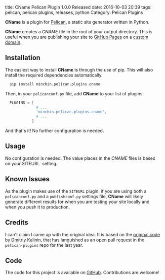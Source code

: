 title: CName Pelican Plugin 1.0.0 Released
date: 2016-10-03 20:39
tags: pelican, pelican plugins, releases, python
Category: Pelican Plugins

**CName** is a plugin for [Pelican](http://docs.getpelican.com/),
a static site generator written in Python.

**CName** creates a *CNAME* file in the root of your output directory. This
is useful when you are publishing your site to
[GitHub Pages](https://pages.github.com/) on a
[custom domain](https://help.github.com/articles/using-a-custom-domain-with-github-pages/).

<!-- read more -->

## Installation

The easiest way to install **CName** is through the use of pip. This
will also install the required dependencies automatically.

~~~~sh
  pip install minchin.pelican.plugins.cname
~~~~

Then, in your `pelicanconf.py` file, add **CName** to your list of
plugins:

~~~python
  PLUGINS = [
              # ...
              'minchin.pelican.plugins.cname',
              # ...
            ]
~~~

And that's it! No further configuration is needed.


## Usage

No configuration is needed. The value places in the *CNAME* files is based
on your SITEURL` setting.


## Known Issues

As the plugin makes use of the `SITEURL` plugin, if you are using both
a `pelicanconf.py` and a `publishconf.py` settings file, **CName** will
likely generate different results for when you are testing your site locally
and when you push it to production.


## Credits

I can't claim I came up with the original idea. It is based on the
[original code](https://github.com/getpelican/pelican-plugins/pull/566)
by [Dmitriy Kalinin](http://lazycoder.ru/), that has languished as an
open pull request in the `pelican-plugins` repo for the last year.


## Code

The code for this project is available on [GitHub](https://github.com/MinchinWeb/minchin.pelican.plugins.cname). Contributions are welcome!
